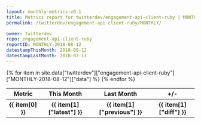 ```yaml
---
layout: monthly-metrics-v0.1
title: Metrics report for twitterdev/engagement-api-client-ruby | MONTHLY-2018-08-12 | 2018-08-12
permalink: /twitterdev/engagement-api-client-ruby/MONTHLY/

owner: twitterdev
repo: engagement-api-client-ruby
reportID: MONTHLY-2018-08-12
datestampThisMonth: 2018-08-12
datestampLastMonth: 2018-07-13
---
```


<table style="width: 100%">
    <tr>
        <th>Metric</th>
        <th>This Month</th>
        <th>Last Month</th>
        <th>+/-</th>
    </tr>
    {% for item in site.data["twitterdev"]["engagement-api-client-ruby"]["MONTHLY-2018-08-12"]["data"] %}
    <tr>
        <th>{{ item[0] }}</th>
        <th>{{ item[1]["latest"] }}</th>
        <th>{{ item[1]["previous"] }}</th>
        <th>{{ item[1]["diff"] }}</th>
    </tr>
    {% endfor %}
</table>
